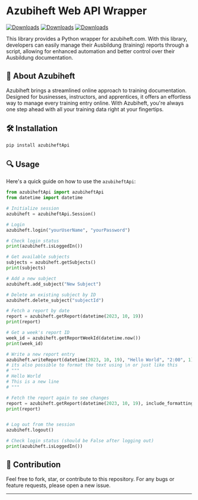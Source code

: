 # Azubiheft Web API Wrapper

[![Downloads](https://static.pepy.tech/badge/azubiheftapi)](https://pepy.tech/project/azubiheftapi)
[![Downloads](https://static.pepy.tech/badge/azubiheftapi/month)](https://pepy.tech/project/azubiheftapi)
[![Downloads](https://static.pepy.tech/badge/azubiheftapi/week)](https://pepy.tech/project/azubiheftapi)

This library provides a Python wrapper for azubiheft.com. With this library, developers can easily manage their Ausbildung (training) reports through a script, allowing for enhanced automation and better control over their Ausbildung documentation.

## 📖 About Azubiheft

Azubiheft brings a streamlined online approach to training documentation. Designed for businesses, instructors, and apprentices, it offers an effortless way to manage every training entry online. With Azubiheft, you're always one step ahead with all your training data right at your fingertips.

## 🛠 Installation

```bash
pip install azubiheftApi
```

## 🔍 Usage

Here's a quick guide on how to use the `azubiheftApi`:

```python
from azubiheftApi import azubiheftApi
from datetime import datetime

# Initialize session
azubiheft = azubiheftApi.Session()

# Login
azubiheft.login("yourUserName", "yourPassword")

# Check login status
print(azubiheft.isLoggedIn())

# Get available subjects
subjects = azubiheft.getSubjects()
print(subjects)

# Add a new subject
azubiheft.add_subject("New Subject")

# Delete an existing subject by ID
azubiheft.delete_subject("subjectId")

# Fetch a report by date
report = azubiheft.getReport(datetime(2023, 10, 19))
print(report)

# Get a week's report ID
week_id = azubiheft.getReportWeekId(datetime.now())
print(week_id)

# Write a new report entry
azubiheft.writeReport(datetime(2023, 10, 19), "Hello World", "2:00", 1)
# its also possible to format the text using \n or just like this
# """
# Hello World
# This is a new line
# """

# Fetch the report again to see changes
report = azubiheft.getReport(datetime(2023, 10, 19), include_formatting=True)  #  include_formatting=True to include formatting
print(report)


# Log out from the session
azubiheft.logout()

# Check login status (should be False after logging out)
print(azubiheft.isLoggedIn())


```

## 🌱 Contribution

Feel free to fork, star, or contribute to this repository. For any bugs or feature requests, please open a new issue.

---
